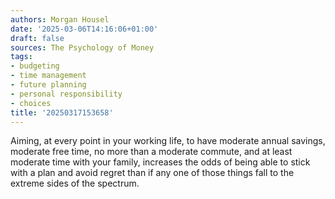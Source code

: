 ```yaml
---
authors: Morgan Housel
date: '2025-03-06T14:16:06+01:00'
draft: false
sources: The Psychology of Money
tags:
- budgeting
- time management
- future planning
- personal responsibility
- choices
title: '20250317153658'
---
```


Aiming, at every point in your working life, to have moderate annual savings, moderate free time, no more than a
moderate commute, and at least moderate time with your family, increases the odds of being able to stick with a plan and
avoid regret than if any one of those things fall to the extreme sides of the spectrum.